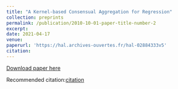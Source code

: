 ```yaml
---
title: "A Kernel-based Consensual Aggregation for Regression"
collection: preprints
permalink: /publication/2010-10-01-paper-title-number-2
excerpt: 
date: 2021-04-17
venue: 
paperurl: 'https://hal.archives-ouvertes.fr/hal-02884333v5'
citation:
---
```


[Download paper here](https://hal.archives-ouvertes.fr/hal-02884333v5)

Recommended citation:[citation](https://hal.archives-ouvertes.fr/hal-02884333v5)
